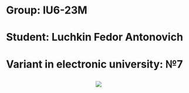 # Group: IU6-23M
# Student: Luchkin Fedor Antonovich
# Variant in electronic university: №7
<h2 align = 'center'><Img src="https://sun9-70.userapi.com/impf/erX9jC6vx_KwP9U5jhGtUQImdczy2m7_QDxctg/g-u8csg_038.jpg?size=201x332&quality=95&sign=2ac76057014b99dc6c1730f077a8d41e&type=album"></h2>

